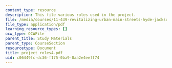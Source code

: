 ```yaml
---
content_type: resource
description: This file various roles used in the project.
file: /media/courses/11-439-revitalizing-urban-main-streets-hyde-jackson-square-roslindale-square-boston-spring-2005/c06449fcdc36f1750ba98aa2e4eeff74_project_roles4.pdf
file_type: application/pdf
learning_resource_types: []
ocw_type: OCWFile
parent_title: Study Materials
parent_type: CourseSection
resourcetype: Document
title: project_roles4.pdf
uid: c06449fc-dc36-f175-0ba9-8aa2e4eeff74
---
```

